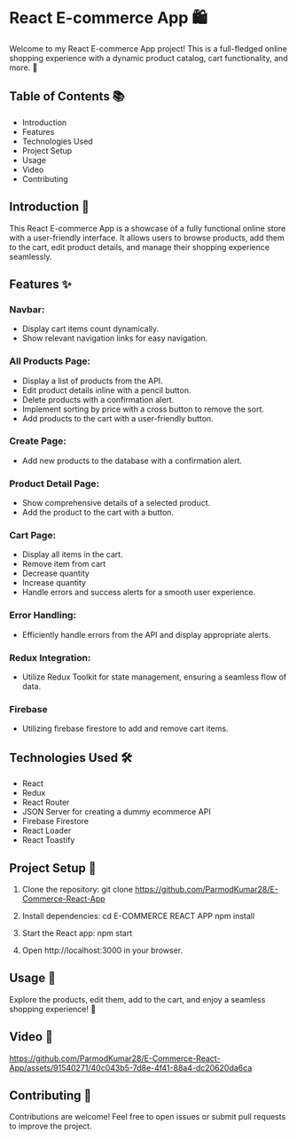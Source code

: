 # React E-commerce App 🛍️

Welcome to my React E-commerce App project! This is a full-fledged online shopping experience with a dynamic product catalog, cart functionality, and more. 🚀

## Table of Contents 📚

- Introduction
- Features
- Technologies Used
- Project Setup
- Usage
- Video
- Contributing

## Introduction 🌟

This React E-commerce App is a showcase of a fully functional online store with a user-friendly interface. It allows users to browse products, add them to the cart, edit product details, and manage their shopping experience seamlessly.

## Features ✨

### Navbar:

- Display cart items count dynamically.
- Show relevant navigation links for easy navigation.

### All Products Page:

- Display a list of products from the API.
- Edit product details inline with a pencil button.
- Delete products with a confirmation alert.
- Implement sorting by price with a cross button to remove the sort.
- Add products to the cart with a user-friendly button.

### Create Page:

- Add new products to the database with a confirmation alert.

### Product Detail Page:

- Show comprehensive details of a selected product.
- Add the product to the cart with a button.

### Cart Page:

- Display all items in the cart.
- Remove item from cart
- Decrease quantity
- Increase quantity
- Handle errors and success alerts for a smooth user experience.

### Error Handling:

- Efficiently handle errors from the API and display appropriate alerts.

### Redux Integration:

- Utilize Redux Toolkit for state management, ensuring a seamless flow of data.

### Firebase

- Utilizing firebase firestore to add and remove cart items.

## Technologies Used 🛠️

- React
- Redux
- React Router
- JSON Server for creating a dummy ecommerce API
- Firebase Firestore
- React Loader
- React Toastify

## Project Setup 🚧

1. Clone the repository:
   git clone https://github.com/ParmodKumar28/E-Commerce-React-App

2. Install dependencies:
   cd E-COMMERCE REACT APP
   npm install

3. Start the React app:
   npm start

4. Open http://localhost:3000 in your browser.

## Usage 🚀

Explore the products, edit them, add to the cart, and enjoy a seamless shopping experience! 🛒

## Video 📸

https://github.com/ParmodKumar28/E-Commerce-React-App/assets/91540271/40c043b5-7d8e-4f41-88a4-dc20620da6ca

## Contributing 🤝

Contributions are welcome! Feel free to open issues or submit pull requests to improve the project.
